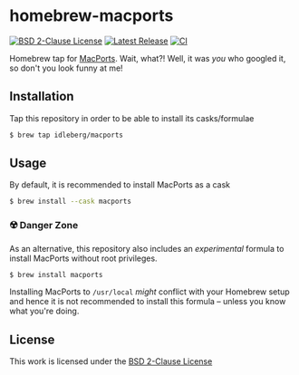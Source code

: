 # homebrew-macports

[![BSD 2-Clause License](https://flat.badgen.net/badge/license/BSD%202-Clause/blue)](https://opensource.org/licenses/BSD-2-Clause)
[![Latest Release](https://flat.badgen.net/github/release/idleberg/homebrew-macports)](https://github.com/idleberg/homebrew-macports/releases)
[![CI](https://img.shields.io/github/workflow/status/idleberg/homebrew-macports/CI?style=flat-square)](https://github.com/idleberg/homebrew-macports/actions)

Homebrew tap for [MacPorts](https://www.macports). Wait, what?! Well, it was *you* who googled it, so don't you look funny at me!

## Installation

Tap this repository in order to be able to install its casks/formulae

```sh
$ brew tap idleberg/macports
```

## Usage

By default, it is recommended to install MacPorts as a cask

```sh
$ brew install --cask macports
```

### :radioactive: Danger Zone

As an alternative, this repository also includes an *experimental* formula to install MacPorts without root privileges.

```sh
$ brew install macports
```

Installing MacPorts to `/usr/local` *might* conflict with your Homebrew setup and hence it is not recommended to install this formula – unless you know what you're doing.

## License

This work is licensed under the [BSD 2-Clause License](LICENSE)
